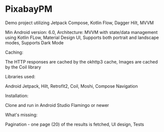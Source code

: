 # PixabayPM
Demo project utilizing Jetpack Compose,  Kotlin Flow,  Dagger Hilt, MVVM 

Min Android version: 6.0, 
Architecture: MVVM with state/data management using Kotlin FLow, 
Material Design UI, 
Supports both portrait and landscape modes, 
Supports Dark Mode

Caching:

The HTTP responses are cached by the okhttp3 cache, 
Images are cached by the Coil library

Libraries used:

Android Jetpack,
Hilt,
Retrofit2,
Coil, 
Moshi, 
Compose Navigation

Installation:

Clone and run in Android Studio Flamingo or newer

What's missing:

Pagination - one page (20) of the results is fetched,
UI design,
Tests
